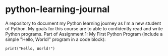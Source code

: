 # python-learning-journal
A repository to document my Python learning journey as I'm a new student of Python. My goals for this course are to able to confidently read and write Python programs. Part of Assignment 1: My First Python Program (include a simple "Hello, World!" program in a code block):
```
print("Hello, World!")
```

